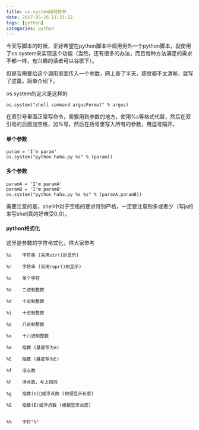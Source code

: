 ```yaml
---
title: os.system如何传参
date: 2017-05-26 11:21:12
tags: [python]
categories: python
---
```


今天写脚本的时候，正好希望在python脚本中调用另外一个python脚本，就使用了os.system来实现这个功能（当然，还有很多的办法，而且每种方法满足的需求不都一样，有兴趣的读者可以谷歌下）。

但是我需要给这个调用里面传入一个参数，网上查了半天，感觉都不太清晰，就写了这篇，简单介绍下。

os.system的定义是这样的

```
os.system("shell command argusFormat" % argus)
```

在双引号里面正常写命令，需要用到参数的地方，使用%s等格式代替，然后在双引号的后面加空格，加%号，然后在括号里写入所有的参数，用逗号隔开。

#### 单个参数

```
param = 'I'm param'
os.system("python haha.py %s" % (param))
```

#### 多个参数

```
paramA = 'I'm paramA'
paramB = 'I'm paramB'
os.system("python haha.py %s %s" % (paramA,paramB))
```

需要注意的是，shell中对于空格的要求特别严格，一定要注意别多或者少（写js的来写shell真的好难受0_0）。

#### python格式化

这里是参数的字符格式化，供大家参考

```
%s    字符串 (采用str()的显示)

%r    字符串 (采用repr()的显示)

%c    单个字符

%b    二进制整数

%d    十进制整数

%i    十进制整数

%o    八进制整数

%x    十六进制整数

%e    指数 (基底写为e)

%E    指数 (基底写为E)

%f    浮点数

%F    浮点数，与上相同

%g    指数(e)或浮点数 (根据显示长度)

%G    指数(E)或浮点数 (根据显示长度)


%%    字符"%"
```

